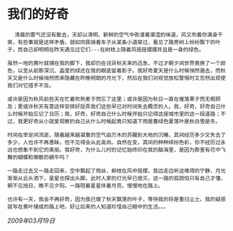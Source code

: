 <!-- kk-show true kk-show stop -->
<!-- kk-mtime 2009-03-19 kk-mtime stop -->
# 我们的好奇

<pre>
  <code class="text">清晨的雾气还没有散去，天却以清明，新鲜的空气中弥漫着潮湿的味道，风又吹着你满身干爽，有些事就是这样矛盾，就如同我骑着车子从某条小道穿过，看见了路旁树上纷纷飘下的叶子，而自己却明明在昨天遇见过它们---在树枝上随着风摇摇摆摆并且是一身的绿色。

虽然一地的黄叶就铺在我的脚下，我却仍在诧异秋天来的迅急，不过才朝夕间世界竟换了一个颜色，以至从前那深沉、晶莹的绿还在我的眼底留着影子。我好奇夏天是什么时候悄然遁去，而秋天又是什么时候悄然而来隐藏在昨晚明朗的月光下，然后在我们对视觉放松警惕时又忽然出现使我们对它措手不及。

或许是因为秋风前些天在忙着吹熟麦子而忘了这里；或许是因为秋日一直在催落果子而无暇顾及；更或许秋天有意这样安排好捉弄我们这些早已对时间失去概念的人。我，好奇，好奇自己什么时候开始忘记了日历；我，好奇，好奇自己什么时候开始只记得这座城市里的这一段道路；不过，我更好奇从小就爱观察的自己从什么时候起竟只知道下雨是春绿色夏落叶是秋白雪是冬。

时间在举足间流逝，随着越来越凝重的空气由万木的苏醒到大地的沉睡，其间经历多少又失去了多少，人也许不再愚昧，但不见得会从此高尚。自然在变，其间的种种缤纷色彩，你不经历过永远也想象不到它的美丽。我好奇，为什么儿时的记忆始终印在我的脑海里，是因为那里有花中飞舞的蝴蝶和懒散的蜗牛吗？

一路走过去又一路走回来，空中飘起了雨丝，柳枝在风中摇摆，我边走边听这难得的宁静，月光渐渐从云头洒下，星星也探出头脚，此时人家的灯光早已熄灭，这一路的孤寂怕只有自己才懂，朝不见旭日，晚不见夕阳，一路陪着星星伴着月亮，慢慢地在路上。

也许有一天，我会不再好奇，因为我已做了秋天飘落的叶子，等待我的将是重归尘土。我的疑惑就写在黄叶铺成的路上吧，好让后来的人知道珍惜自己眼中的生活。。。</code>
</pre>

_2009年03月19日_